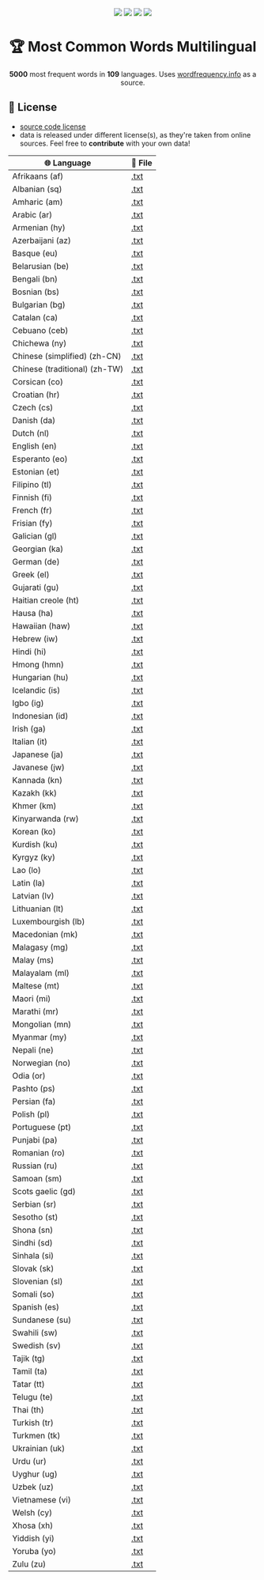 <div align='center'>
  <img src="https://img.shields.io/badge/words-5050-brightgreen">
  <img src="https://img.shields.io/badge/languages-109-blue">
  <img src="https://img.shields.io/badge/latest%20release-v0.1.0-blueviolet">
  <img src="https://img.shields.io/badge/datasets-1-orange">
  <h1>🏆 Most Common Words Multilingual</h1>
  <p><b>5000</b> most frequent words in <b>109</b> languages. Uses <a href="https://wordfrequency.info">wordfrequency.info</a> as a source.</p>
</div>

## 🔗 License
- [source code license](https://github.com/frekwencja/most-common-words-multilingual/blob/main/LICENSE)
- data is released under different license(s), as they're taken from online sources. Feel free to **contribute** with your own data!

|🌐 Language | 📁 File |
|-----------------|----------------------------------|
| Afrikaans (af) | [.txt](https://github.com/frekwencja/most-common-words-multilingual/blob/main/data/wordfrequency.info/af.txt) |
| Albanian (sq) | [.txt](https://github.com/frekwencja/most-common-words-multilingual/blob/main/data/wordfrequency.info/sq.txt) |
| Amharic (am) | [.txt](https://github.com/frekwencja/most-common-words-multilingual/blob/main/data/wordfrequency.info/am.txt) |
| Arabic (ar) | [.txt](https://github.com/frekwencja/most-common-words-multilingual/blob/main/data/wordfrequency.info/ar.txt) |
| Armenian (hy) | [.txt](https://github.com/frekwencja/most-common-words-multilingual/blob/main/data/wordfrequency.info/hy.txt) |
| Azerbaijani (az) | [.txt](https://github.com/frekwencja/most-common-words-multilingual/blob/main/data/wordfrequency.info/az.txt) |
| Basque (eu) | [.txt](https://github.com/frekwencja/most-common-words-multilingual/blob/main/data/wordfrequency.info/eu.txt) |
| Belarusian (be) | [.txt](https://github.com/frekwencja/most-common-words-multilingual/blob/main/data/wordfrequency.info/be.txt) |
| Bengali (bn) | [.txt](https://github.com/frekwencja/most-common-words-multilingual/blob/main/data/wordfrequency.info/bn.txt) |
| Bosnian (bs) | [.txt](https://github.com/frekwencja/most-common-words-multilingual/blob/main/data/wordfrequency.info/bs.txt) |
| Bulgarian (bg) | [.txt](https://github.com/frekwencja/most-common-words-multilingual/blob/main/data/wordfrequency.info/bg.txt) |
| Catalan (ca) | [.txt](https://github.com/frekwencja/most-common-words-multilingual/blob/main/data/wordfrequency.info/ca.txt) |
| Cebuano (ceb) | [.txt](https://github.com/frekwencja/most-common-words-multilingual/blob/main/data/wordfrequency.info/ceb.txt) |
| Chichewa (ny) | [.txt](https://github.com/frekwencja/most-common-words-multilingual/blob/main/data/wordfrequency.info/ny.txt) |
| Chinese (simplified) (zh-CN) | [.txt](https://github.com/frekwencja/most-common-words-multilingual/blob/main/data/wordfrequency.info/zh-CN.txt) |
| Chinese (traditional) (zh-TW) | [.txt](https://github.com/frekwencja/most-common-words-multilingual/blob/main/data/wordfrequency.info/zh-TW.txt) |
| Corsican (co) | [.txt](https://github.com/frekwencja/most-common-words-multilingual/blob/main/data/wordfrequency.info/co.txt) |
| Croatian (hr) | [.txt](https://github.com/frekwencja/most-common-words-multilingual/blob/main/data/wordfrequency.info/hr.txt) |
| Czech (cs) | [.txt](https://github.com/frekwencja/most-common-words-multilingual/blob/main/data/wordfrequency.info/cs.txt) |
| Danish (da) | [.txt](https://github.com/frekwencja/most-common-words-multilingual/blob/main/data/wordfrequency.info/da.txt) |
| Dutch (nl) | [.txt](https://github.com/frekwencja/most-common-words-multilingual/blob/main/data/wordfrequency.info/nl.txt) |
| English (en) | [.txt](https://github.com/frekwencja/most-common-words-multilingual/blob/main/data/wordfrequency.info/en.txt) |
| Esperanto (eo) | [.txt](https://github.com/frekwencja/most-common-words-multilingual/blob/main/data/wordfrequency.info/eo.txt) |
| Estonian (et) | [.txt](https://github.com/frekwencja/most-common-words-multilingual/blob/main/data/wordfrequency.info/et.txt) |
| Filipino (tl) | [.txt](https://github.com/frekwencja/most-common-words-multilingual/blob/main/data/wordfrequency.info/tl.txt) |
| Finnish (fi) | [.txt](https://github.com/frekwencja/most-common-words-multilingual/blob/main/data/wordfrequency.info/fi.txt) |
| French (fr) | [.txt](https://github.com/frekwencja/most-common-words-multilingual/blob/main/data/wordfrequency.info/fr.txt) |
| Frisian (fy) | [.txt](https://github.com/frekwencja/most-common-words-multilingual/blob/main/data/wordfrequency.info/fy.txt) |
| Galician (gl) | [.txt](https://github.com/frekwencja/most-common-words-multilingual/blob/main/data/wordfrequency.info/gl.txt) |
| Georgian (ka) | [.txt](https://github.com/frekwencja/most-common-words-multilingual/blob/main/data/wordfrequency.info/ka.txt) |
| German (de) | [.txt](https://github.com/frekwencja/most-common-words-multilingual/blob/main/data/wordfrequency.info/de.txt) |
| Greek (el) | [.txt](https://github.com/frekwencja/most-common-words-multilingual/blob/main/data/wordfrequency.info/el.txt) |
| Gujarati (gu) | [.txt](https://github.com/frekwencja/most-common-words-multilingual/blob/main/data/wordfrequency.info/gu.txt) |
| Haitian creole (ht) | [.txt](https://github.com/frekwencja/most-common-words-multilingual/blob/main/data/wordfrequency.info/ht.txt) |
| Hausa (ha) | [.txt](https://github.com/frekwencja/most-common-words-multilingual/blob/main/data/wordfrequency.info/ha.txt) |
| Hawaiian (haw) | [.txt](https://github.com/frekwencja/most-common-words-multilingual/blob/main/data/wordfrequency.info/haw.txt) |
| Hebrew (iw) | [.txt](https://github.com/frekwencja/most-common-words-multilingual/blob/main/data/wordfrequency.info/iw.txt) |
| Hindi (hi) | [.txt](https://github.com/frekwencja/most-common-words-multilingual/blob/main/data/wordfrequency.info/hi.txt) |
| Hmong (hmn) | [.txt](https://github.com/frekwencja/most-common-words-multilingual/blob/main/data/wordfrequency.info/hmn.txt) |
| Hungarian (hu) | [.txt](https://github.com/frekwencja/most-common-words-multilingual/blob/main/data/wordfrequency.info/hu.txt) |
| Icelandic (is) | [.txt](https://github.com/frekwencja/most-common-words-multilingual/blob/main/data/wordfrequency.info/is.txt) |
| Igbo (ig) | [.txt](https://github.com/frekwencja/most-common-words-multilingual/blob/main/data/wordfrequency.info/ig.txt) |
| Indonesian (id) | [.txt](https://github.com/frekwencja/most-common-words-multilingual/blob/main/data/wordfrequency.info/id.txt) |
| Irish (ga) | [.txt](https://github.com/frekwencja/most-common-words-multilingual/blob/main/data/wordfrequency.info/ga.txt) |
| Italian (it) | [.txt](https://github.com/frekwencja/most-common-words-multilingual/blob/main/data/wordfrequency.info/it.txt) |
| Japanese (ja) | [.txt](https://github.com/frekwencja/most-common-words-multilingual/blob/main/data/wordfrequency.info/ja.txt) |
| Javanese (jw) | [.txt](https://github.com/frekwencja/most-common-words-multilingual/blob/main/data/wordfrequency.info/jw.txt) |
| Kannada (kn) | [.txt](https://github.com/frekwencja/most-common-words-multilingual/blob/main/data/wordfrequency.info/kn.txt) |
| Kazakh (kk) | [.txt](https://github.com/frekwencja/most-common-words-multilingual/blob/main/data/wordfrequency.info/kk.txt) |
| Khmer (km) | [.txt](https://github.com/frekwencja/most-common-words-multilingual/blob/main/data/wordfrequency.info/km.txt) |
| Kinyarwanda (rw) | [.txt](https://github.com/frekwencja/most-common-words-multilingual/blob/main/data/wordfrequency.info/rw.txt) |
| Korean (ko) | [.txt](https://github.com/frekwencja/most-common-words-multilingual/blob/main/data/wordfrequency.info/ko.txt) |
| Kurdish (ku) | [.txt](https://github.com/frekwencja/most-common-words-multilingual/blob/main/data/wordfrequency.info/ku.txt) |
| Kyrgyz (ky) | [.txt](https://github.com/frekwencja/most-common-words-multilingual/blob/main/data/wordfrequency.info/ky.txt) |
| Lao (lo) | [.txt](https://github.com/frekwencja/most-common-words-multilingual/blob/main/data/wordfrequency.info/lo.txt) |
| Latin (la) | [.txt](https://github.com/frekwencja/most-common-words-multilingual/blob/main/data/wordfrequency.info/la.txt) |
| Latvian (lv) | [.txt](https://github.com/frekwencja/most-common-words-multilingual/blob/main/data/wordfrequency.info/lv.txt) |
| Lithuanian (lt) | [.txt](https://github.com/frekwencja/most-common-words-multilingual/blob/main/data/wordfrequency.info/lt.txt) |
| Luxembourgish (lb) | [.txt](https://github.com/frekwencja/most-common-words-multilingual/blob/main/data/wordfrequency.info/lb.txt) |
| Macedonian (mk) | [.txt](https://github.com/frekwencja/most-common-words-multilingual/blob/main/data/wordfrequency.info/mk.txt) |
| Malagasy (mg) | [.txt](https://github.com/frekwencja/most-common-words-multilingual/blob/main/data/wordfrequency.info/mg.txt) |
| Malay (ms) | [.txt](https://github.com/frekwencja/most-common-words-multilingual/blob/main/data/wordfrequency.info/ms.txt) |
| Malayalam (ml) | [.txt](https://github.com/frekwencja/most-common-words-multilingual/blob/main/data/wordfrequency.info/ml.txt) |
| Maltese (mt) | [.txt](https://github.com/frekwencja/most-common-words-multilingual/blob/main/data/wordfrequency.info/mt.txt) |
| Maori (mi) | [.txt](https://github.com/frekwencja/most-common-words-multilingual/blob/main/data/wordfrequency.info/mi.txt) |
| Marathi (mr) | [.txt](https://github.com/frekwencja/most-common-words-multilingual/blob/main/data/wordfrequency.info/mr.txt) |
| Mongolian (mn) | [.txt](https://github.com/frekwencja/most-common-words-multilingual/blob/main/data/wordfrequency.info/mn.txt) |
| Myanmar (my) | [.txt](https://github.com/frekwencja/most-common-words-multilingual/blob/main/data/wordfrequency.info/my.txt) |
| Nepali (ne) | [.txt](https://github.com/frekwencja/most-common-words-multilingual/blob/main/data/wordfrequency.info/ne.txt) |
| Norwegian (no) | [.txt](https://github.com/frekwencja/most-common-words-multilingual/blob/main/data/wordfrequency.info/no.txt) |
| Odia (or) | [.txt](https://github.com/frekwencja/most-common-words-multilingual/blob/main/data/wordfrequency.info/or.txt) |
| Pashto (ps) | [.txt](https://github.com/frekwencja/most-common-words-multilingual/blob/main/data/wordfrequency.info/ps.txt) |
| Persian (fa) | [.txt](https://github.com/frekwencja/most-common-words-multilingual/blob/main/data/wordfrequency.info/fa.txt) |
| Polish (pl) | [.txt](https://github.com/frekwencja/most-common-words-multilingual/blob/main/data/wordfrequency.info/pl.txt) |
| Portuguese (pt) | [.txt](https://github.com/frekwencja/most-common-words-multilingual/blob/main/data/wordfrequency.info/pt.txt) |
| Punjabi (pa) | [.txt](https://github.com/frekwencja/most-common-words-multilingual/blob/main/data/wordfrequency.info/pa.txt) |
| Romanian (ro) | [.txt](https://github.com/frekwencja/most-common-words-multilingual/blob/main/data/wordfrequency.info/ro.txt) |
| Russian (ru) | [.txt](https://github.com/frekwencja/most-common-words-multilingual/blob/main/data/wordfrequency.info/ru.txt) |
| Samoan (sm) | [.txt](https://github.com/frekwencja/most-common-words-multilingual/blob/main/data/wordfrequency.info/sm.txt) |
| Scots gaelic (gd) | [.txt](https://github.com/frekwencja/most-common-words-multilingual/blob/main/data/wordfrequency.info/gd.txt) |
| Serbian (sr) | [.txt](https://github.com/frekwencja/most-common-words-multilingual/blob/main/data/wordfrequency.info/sr.txt) |
| Sesotho (st) | [.txt](https://github.com/frekwencja/most-common-words-multilingual/blob/main/data/wordfrequency.info/st.txt) |
| Shona (sn) | [.txt](https://github.com/frekwencja/most-common-words-multilingual/blob/main/data/wordfrequency.info/sn.txt) |
| Sindhi (sd) | [.txt](https://github.com/frekwencja/most-common-words-multilingual/blob/main/data/wordfrequency.info/sd.txt) |
| Sinhala (si) | [.txt](https://github.com/frekwencja/most-common-words-multilingual/blob/main/data/wordfrequency.info/si.txt) |
| Slovak (sk) | [.txt](https://github.com/frekwencja/most-common-words-multilingual/blob/main/data/wordfrequency.info/sk.txt) |
| Slovenian (sl) | [.txt](https://github.com/frekwencja/most-common-words-multilingual/blob/main/data/wordfrequency.info/sl.txt) |
| Somali (so) | [.txt](https://github.com/frekwencja/most-common-words-multilingual/blob/main/data/wordfrequency.info/so.txt) |
| Spanish (es) | [.txt](https://github.com/frekwencja/most-common-words-multilingual/blob/main/data/wordfrequency.info/es.txt) |
| Sundanese (su) | [.txt](https://github.com/frekwencja/most-common-words-multilingual/blob/main/data/wordfrequency.info/su.txt) |
| Swahili (sw) | [.txt](https://github.com/frekwencja/most-common-words-multilingual/blob/main/data/wordfrequency.info/sw.txt) |
| Swedish (sv) | [.txt](https://github.com/frekwencja/most-common-words-multilingual/blob/main/data/wordfrequency.info/sv.txt) |
| Tajik (tg) | [.txt](https://github.com/frekwencja/most-common-words-multilingual/blob/main/data/wordfrequency.info/tg.txt) |
| Tamil (ta) | [.txt](https://github.com/frekwencja/most-common-words-multilingual/blob/main/data/wordfrequency.info/ta.txt) |
| Tatar (tt) | [.txt](https://github.com/frekwencja/most-common-words-multilingual/blob/main/data/wordfrequency.info/tt.txt) |
| Telugu (te) | [.txt](https://github.com/frekwencja/most-common-words-multilingual/blob/main/data/wordfrequency.info/te.txt) |
| Thai (th) | [.txt](https://github.com/frekwencja/most-common-words-multilingual/blob/main/data/wordfrequency.info/th.txt) |
| Turkish (tr) | [.txt](https://github.com/frekwencja/most-common-words-multilingual/blob/main/data/wordfrequency.info/tr.txt) |
| Turkmen (tk) | [.txt](https://github.com/frekwencja/most-common-words-multilingual/blob/main/data/wordfrequency.info/tk.txt) |
| Ukrainian (uk) | [.txt](https://github.com/frekwencja/most-common-words-multilingual/blob/main/data/wordfrequency.info/uk.txt) |
| Urdu (ur) | [.txt](https://github.com/frekwencja/most-common-words-multilingual/blob/main/data/wordfrequency.info/ur.txt) |
| Uyghur (ug) | [.txt](https://github.com/frekwencja/most-common-words-multilingual/blob/main/data/wordfrequency.info/ug.txt) |
| Uzbek (uz) | [.txt](https://github.com/frekwencja/most-common-words-multilingual/blob/main/data/wordfrequency.info/uz.txt) |
| Vietnamese (vi) | [.txt](https://github.com/frekwencja/most-common-words-multilingual/blob/main/data/wordfrequency.info/vi.txt) |
| Welsh (cy) | [.txt](https://github.com/frekwencja/most-common-words-multilingual/blob/main/data/wordfrequency.info/cy.txt) |
| Xhosa (xh) | [.txt](https://github.com/frekwencja/most-common-words-multilingual/blob/main/data/wordfrequency.info/xh.txt) |
| Yiddish (yi) | [.txt](https://github.com/frekwencja/most-common-words-multilingual/blob/main/data/wordfrequency.info/yi.txt) |
| Yoruba (yo) | [.txt](https://github.com/frekwencja/most-common-words-multilingual/blob/main/data/wordfrequency.info/yo.txt) |
| Zulu (zu) | [.txt](https://github.com/frekwencja/most-common-words-multilingual/blob/main/data/wordfrequency.info/zu.txt) |

